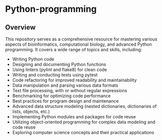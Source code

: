 # Python-programming

## Overview
This repository serves as a comprehensive resource for mastering various aspects of bioinformatics, computational biology, and advanced Python programming. It covers a wide range of topics and skills, including:

- Writing Python code
- Designing and documenting Python functions
- Using linters (pylint and flake8) for clean code
- Writing and conducting tests using pytest
- Code refactoring for improved readability and maintainability
- Data manipulation and parsing various data formats
- Text file processing, with or without regular expressions
- Benchmarking for optimizing code performance
- Best practices for program design and maintenance
- Advanced data structure modeling (nested dictionaries, dictionaries of lists, objects, etc.)
- Implementing Python modules and packages for code reuse
- Utilizing object-oriented programming for complex data modeling and code reuse
- Exploring computer science concepts and their practical applications

